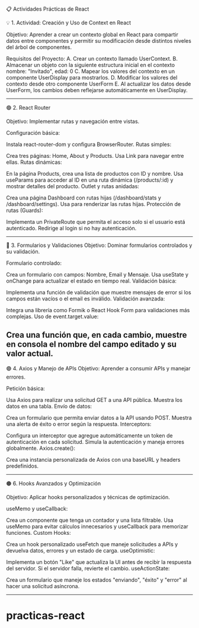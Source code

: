 📋 Actividades Prácticas de React

💡 1. Actividad: Creación y Uso de Context en React

Objetivo: Aprender a crear un contexto global en React para compartir datos entre componentes y permitir su modificación desde distintos niveles del árbol de componentes.

Requisitos del Proyecto:
A. Crear un contexto llamado UserContext.
B. Almacenar un objeto con la siguiente estructura inicial en el contexto nombre: "Invitado", edad: 0
C. Mapear los valores del contexto en un componente UserDisplay para mostrarlos.
D. Modificar los valores del contexto desde otro componente UserForm
E. Al actualizar los datos desde UserForm, los cambios deben reflejarse automáticamente en UserDisplay.

---

🟢 2. React Router

Objetivo: Implementar rutas y navegación entre vistas.

Configuración básica:

Instala react-router-dom y configura BrowserRouter.
Rutas simples:

Crea tres páginas: Home, About y Products.
Usa Link para navegar entre ellas.
Rutas dinámicas:

En la página Products, crea una lista de productos con ID y nombre.
Usa useParams para acceder al ID en una ruta dinámica (/products/:id) y mostrar detalles del producto.
Outlet y rutas anidadas:

Crea una página Dashboard con rutas hijas (/dashboard/stats y /dashboard/settings).
Usa <Outlet /> para renderizar las rutas hijas.
Protección de rutas (Guards):

Implementa un PrivateRoute que permita el acceso solo si el usuario está autenticado.
Redirige al login si no hay autenticación.

---

🔵 3. Formularios y Validaciones
Objetivo: Dominar formularios controlados y su validación.

Formulario controlado:

Crea un formulario con campos: Nombre, Email y Mensaje.
Usa useState y onChange para actualizar el estado en tiempo real.
Validación básica:

Implementa una función de validación que muestre mensajes de error si los campos están vacíos o el email es inválido.
Validación avanzada:

Integra una librería como Formik o React Hook Form para validaciones más complejas.
Uso de event.target.value:

## Crea una función que, en cada cambio, muestre en consola el nombre del campo editado y su valor actual.

🟣 4. Axios y Manejo de APIs
Objetivo: Aprender a consumir APIs y manejar errores.

Petición básica:

Usa Axios para realizar una solicitud GET a una API pública.
Muestra los datos en una tabla.
Envío de datos:

Crea un formulario que permita enviar datos a la API usando POST.
Muestra una alerta de éxito o error según la respuesta.
Interceptors:

Configura un interceptor que agregue automáticamente un token de autenticación en cada solicitud.
Simula la autenticación y maneja errores globalmente.
Axios.create():

Crea una instancia personalizada de Axios con una baseURL y headers predefinidos.

---

🟤 6. Hooks Avanzados y Optimización

Objetivo: Aplicar hooks personalizados y técnicas de optimización.

useMemo y useCallback:

Crea un componente que tenga un contador y una lista filtrable.
Usa useMemo para evitar cálculos innecesarios y useCallback para memorizar funciones.
Custom Hooks:

Crea un hook personalizado useFetch que maneje solicitudes a APIs y devuelva datos, errores y un estado de carga.
useOptimistic:

Implementa un botón "Like" que actualiza la UI antes de recibir la respuesta del servidor.
Si el servidor falla, revierte el cambio.
useActionState:

Crea un formulario que maneje los estados "enviando", "éxito" y "error" al hacer una solicitud asíncrona.

---

# practicas-react
